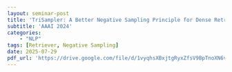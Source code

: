 ```yaml
---
layout: seminar-post
title: 'TriSampler: A Better Negative Sampling Principle for Dense Retrieval'
subtitle: 'AAAI 2024'
categories:
    - "NLP"
tags: [Retriever, Negative Sampling]
date: 2025-07-29
pdf_url: 'https://drive.google.com/file/d/1vyqhsXBxjtgRyxZfsV9BpTnoXN6viUKb/preview'
---
```

